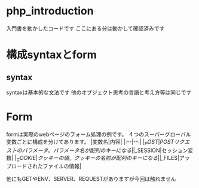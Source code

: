 # php_introduction
入門書を動かしたコードです
ここにある分は動かして確認済みです
# 構成syntaxとform
## syntax
syntaxは基本的な文法です
他のオブジェクト思考の言語と考え方等は同じです

# Form
formは実際のwebページのフォーム処理の例です。
４つのスーパーグローバル変数ごとに構成を分けてあります。
|変数名|内容|
|:--|--:|
|$_POST|POSTリクエストのパラメータ。パラメータ名が配列のキーになる|
|$_SESSION|セッション変数|
|$_COOKIE|クッキーの値。クッキーの名前が配列のキーになる|
|$_FILES|アップロードされたファイルの情報|

他にもGETやENV、SERVER、REQUESTがありますが今回は触れません
